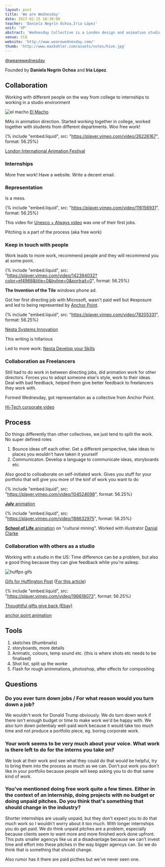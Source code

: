 ```yaml
---
layout: post
title: 'We are Wednesday'
date: 2017-02-15 10:30:00
teacher: 'Daniela Negrín Ochoa,Iria López'
unit: 'VP'
abstract: 'Wednesday Collective is a London design and animation studio founded by Daniela Negrín Ochoa and Iria López. They do short-form story-driven 2d animations for places like Microsoft, Ebay and The HuffPo.'
venue: CCA
website: 'http://www.wearewednesday.com/'
thumb: 'http://www.maxkohler.com/assets/notes/hive.jpg'
---
```


[@wearewednesday](https://twitter.com/WeAreWednesday)

Founded by **Daniela Negrín Ochoa** and **Iria López**.

## Collaboration

Working with different people on the way from college to internships to working in a studio environment

![el macho](/assets/notes/el-macho.jpg)
[El Macho](http://www.wearewednesday.com/el-macho/)

MAs in animation direction. Started working together in college, worked together with students from different departments. Woo free work!

{% include "embed.liquid", src: "https://player.vimeo.com/video/26226167", format: 56.25%}

[London International Animation Festival](http://www.wearewednesday.com/animation/#/liaf/)

### Internships

More free work! Have a website. Write a decent email.

### Representation

Is a mess.

{% include "embed.liquid", src: "https://player.vimeo.com/video/116156931", format: 56.25%}

This video for [Unesco + Always video](http://www.wearewednesday.com/unesco-always/) was one of their first jobs.

Pitching is a part of the process (aka free work)

### Keep in touch with people

Work leads to more work, recommend people and they will recommend you at some point.

{% include "embed.liquid", src: "https://player.vimeo.com/video/142394032?color=ef4968&title=0&byline=0&portrait=0", format: 56.25%}

**The Invention of the Tile** windows phone ad.

Got her first directing job with Microsoft, wasn't paid well but #exposure and led to being represented by [Anchor Point](http://www.anchorpointanimation.com/).

{% include "embed.liquid", src: "https://player.vimeo.com/video/78205331", format: 56.25%}

[Nesta Systems Innovation](http://www.wearewednesday.com/animation/#/nesta-systems/)

This writing is hillarious

Led to more work: [Nesta Develop your Skills](http://www.wearewednesday.com/animation/#/nesta-skills/)

### Collaboration as Freelancers

Still had to do work in between directing jobs, did animation work for other directors. Forces you to adopt someone else's style, work to their ideas. Deal with bad feedback, helped them give better feedback to freelancers they work with.

Formed Wednesday, got representation as a collective from Anchor Point.

[Hi-Tech corporate video](http://www.wearewednesday.com/hi-tec/)

## Process

Do things differently than other collectives, we just tend to split the work. No super defined roles

1. Bounce ideas off each other. Get a different perspective, take ideas to places you wouldn't have taken it yourself
2. Communicaton. Develop a language to communicate ideas, storyboards etc.

Also good to colloaborate on self-initiated work. Gives you stuff for your portfolio that will give you more of the kinf of work you want to do

{% include "embed.liquid", src: "https://player.vimeo.com/video/104524098", format: 56.25%}

[**July** animation](http://www.wearewednesday.com/july/)

{% include "embed.liquid", src: "https://player.vimeo.com/video/188632975", format: 56.25%}

[**School of Life** animation](http://www.wearewednesday.com/the-school-of-life-cultural-mining/) on "cultural mining". Worked with illustrator [Danial Clarke](http://www.daniel-clarke.com/)

### Collaboration with others as a studio

Working with a studio in the US: Time difference can be a problem, but also a good thing because they can give feedback whlie you're asleep.

![huffpo gifs](/assets/notes/huffpo.gif)

[Gifs for Huffington Post](http://www.wearewednesday.com/huffington-post/)
([For this article](http://www.huffingtonpost.com/entry/what-can-the-evolution-of-our-sleep-habits-teach-us_us_56f2979be4b04c4c376097e8))

{% include "embed.liquid", src: "https://player.vimeo.com/video/196618073", format: 56.25%}

[Thoughtful gifts give back (Ebay)](http://www.wearewednesday.com/animation/#/ebay-thoughtful-gifts-give-back/)

[anchor point animation](http://www.anchorpointanimation.com/)

## Tools

1. sketches (thumbnails)
2. storyboards, more details
3. Animatic, colours, temp sound etc. (this is where shots etc needs to be finalised)
4. Shot list, split up the worke
5. Flash for rough animmations, photoshop, after effects for compositing

## Questions

### Do you ever turn down jobs / For what reason would you turn down a job?

We wouldn't work for Donald Trump obviously. We do turn down work if there isn't enough budget or time to make work we'd be happy with. We also turn down potentialy well-paid work because it would take too much time and not produce a portfolio piece, eg. boring corporate work.

### Your work seems to be very much about your voice. What work is there left to do for the interns you take on?

We look at their work and see what they could do that would be helpful, try to bring them into the process as much as we can. Don't put work you don't like in your portfolio because people will keep asking you to do that same kind of work.

### You've mentioned doing free work quite a few times. Either in the context of an internship, doing projects with no budget or doing unpaid pitches. Do you think that's something that should change in the industry?

Shorter internships are usually unpaid, but they don't expect you to do that much work so I wouldn't worry about it too much. With longer internships you do get paid. We do think unpaid pitches are a problem, especially because clients seem to want more and more finished work done upfront. This puts smaller agencys like us at a disadvantage because we can't invest time and effort into these pitches in the way bigger agencys can. So we do think that is something that should change.

Also rumor has it there are paid picthes but we've never seen one.
